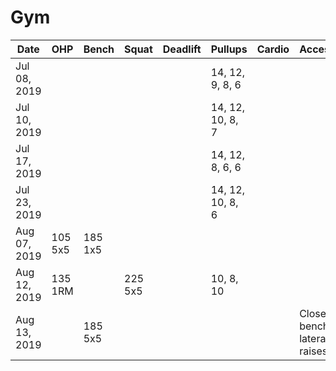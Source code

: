 # Gym
|Date|OHP|Bench|Squat|Deadlift|Pullups|Cardio|Accessories|
|----|---|-----|-----|--------|-------|------|-----------|
|Jul 08, 2019|||||14, 12, 9, 8, 6|
|Jul 10, 2019|||||14, 12, 10, 8, 7|
|Jul 17, 2019|||||14, 12, 8, 6, 6|
|Jul 23, 2019|||||14, 12, 10, 8, 6|
|Aug 07, 2019|105 5x5|185 1x5|
|Aug 12, 2019|135 1RM||225 5x5||10, 8, 10|
|Aug 13, 2019||185 5x5|||||Close grip bench, lateral raises, curls|
